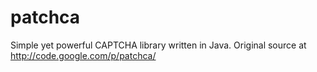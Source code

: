 patchca
=======

Simple yet powerful CAPTCHA library written in Java. Original source at http://code.google.com/p/patchca/
